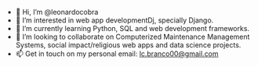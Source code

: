 - 👋 Hi, I’m @leonardocobra
- 👀 I’m interested in web app developmentDj, specially Django.
- 🌱 I’m currently learning Python, SQL and web development frameworks.
- 💞️ I’m looking to collaborate on Computerized Maintenance Management Systems, social impact/religious web apps and data science projects.
- 📫 Get in touch on my personal email: lc.branco00@gmail.com

<!---
leonardocobra/leonardocobra is a ✨ special ✨ repository because its `README.md` (this file) appears on your GitHub profile.
You can click the Preview link to take a look at your changes.
--->
